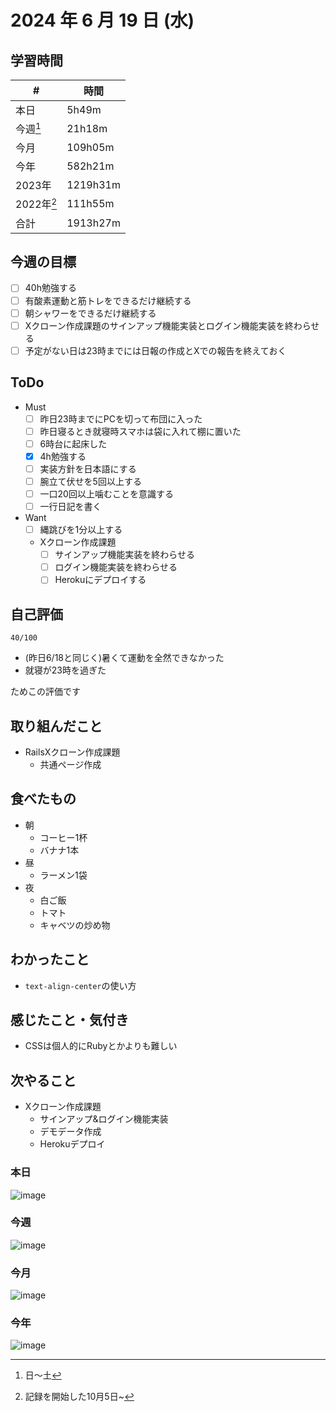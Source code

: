 # 2024 年 6 月 19 日 (水)

## 学習時間
| #          | 時間     |
| ---------- | -------- |
| 本日       | 5h49m    |
| 今週[^1]   | 21h18m   |
| 今月       | 109h05m  |
| 今年       | 582h21m  |
| 2023年     | 1219h31m |
| 2022年[^2] | 111h55m  |
| 合計       | 1913h27m |

## 今週の目標
- [ ] 40h勉強する
- [ ] 有酸素運動と筋トレをできるだけ継続する
- [ ] 朝シャワーをできるだけ継続する
- [ ] Xクローン作成課題のサインアップ機能実装とログイン機能実装を終わらせる
- [ ] 予定がない日は23時までには日報の作成とXでの報告を終えておく

## ToDo
- Must
  - [ ] 昨日23時までにPCを切って布団に入った
  - [ ] 昨日寝るとき就寝時スマホは袋に入れて棚に置いた
  - [ ] 6時台に起床した
  - [x] 4h勉強する
  - [ ] 実装方針を日本語にする
  - [ ] 腕立て伏せを5回以上する
  - [ ] 一口20回以上噛むことを意識する
  - [ ] 一行日記を書く
- Want
  - [ ] 縄跳びを1分以上する
  - Xクローン作成課題
    - [ ] サインアップ機能実装を終わらせる
    - [ ] ログイン機能実装を終わらせる
    - [ ] Herokuにデプロイする

## 自己評価
```
40/100
```
- (昨日6/18と同じく)暑くて運動を全然できなかった
- 就寝が23時を過ぎた

ためこの評価です

## 取り組んだこと
- RailsXクローン作成課題
  - 共通ページ作成

## 食べたもの
- 朝
  - コーヒー1杯
  - バナナ1本
- 昼
  - ラーメン1袋
- 夜
  - 白ご飯
  - トマト
  - キャベツの炒め物

## わかったこと
- `text-align-center`の使い方

## 感じたこと・気付き
- CSSは個人的にRubyとかよりも難しい

## 次やること
- Xクローン作成課題
  - サインアップ&ログイン機能実装
  - デモデータ作成
  - Herokuデプロイ

### 本日
![image](https://github.com/nil-ramuda/daily_report/assets/94735931/a164c77f-52ac-4586-a9d0-b39256d82a53)

### 今週
![image](https://github.com/nil-ramuda/daily_report/assets/94735931/3e995c6b-20d5-4678-9b3d-178e6d55378e)

### 今月
![image](https://github.com/nil-ramuda/daily_report/assets/94735931/66754382-9c51-4f5e-9974-b47cc8ce0aff)

### 今年
![image](https://github.com/nil-ramuda/daily_report/assets/94735931/4762b786-773c-4b32-a647-7f9633d6bbae)


[^1]: 日〜土
[^2]: 記録を開始した10月5日~

